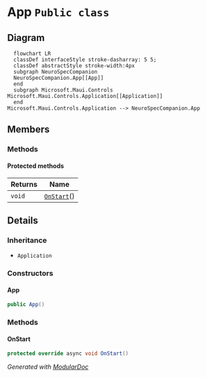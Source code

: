 # App `Public class`

## Diagram
```mermaid
  flowchart LR
  classDef interfaceStyle stroke-dasharray: 5 5;
  classDef abstractStyle stroke-width:4px
  subgraph NeuroSpecCompanion
  NeuroSpecCompanion.App[[App]]
  end
  subgraph Microsoft.Maui.Controls
Microsoft.Maui.Controls.Application[[Application]]
  end
Microsoft.Maui.Controls.Application --> NeuroSpecCompanion.App
```

## Members
### Methods
#### Protected  methods
| Returns | Name |
| --- | --- |
| `void` | [`OnStart`](#onstart)() |

## Details
### Inheritance
 - `Application`

### Constructors
#### App
```csharp
public App()
```

### Methods
#### OnStart
```csharp
protected override async void OnStart()
```

*Generated with* [*ModularDoc*](https://github.com/hailstorm75/ModularDoc)
